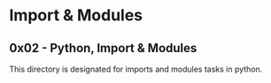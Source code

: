# Import & Modules
## 0x02 - Python, Import & Modules
This directory is designated for imports and modules tasks in python.
